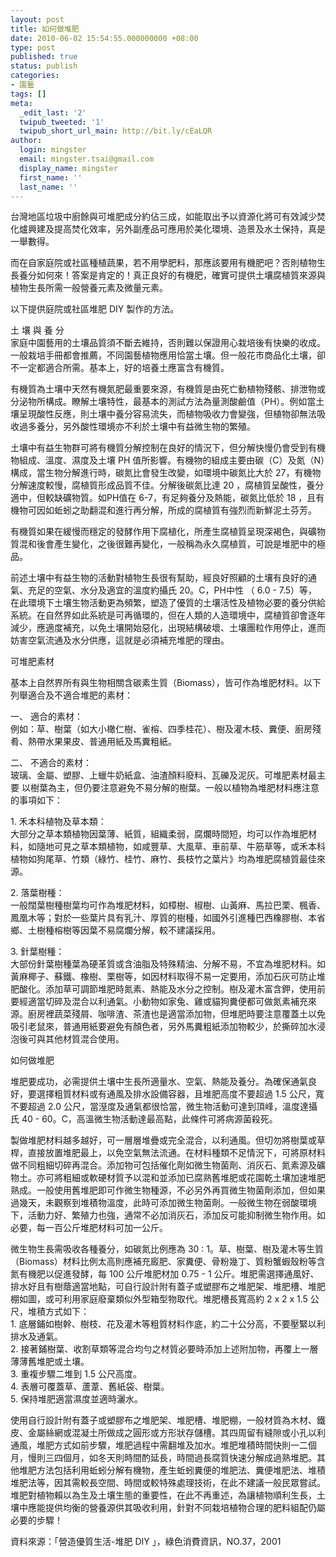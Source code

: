 ```yaml
---
layout: post
title: 如何做堆肥
date: 2010-06-02 15:54:55.000000000 +08:00
type: post
published: true
status: publish
categories:
- 園藝
tags: []
meta:
  _edit_last: '2'
  twipub_tweeted: '1'
  twipub_short_url_main: http://bit.ly/cEaLQR
author:
  login: mingster
  email: mingster.tsai@gmail.com
  display_name: mingster
  first_name: ''
  last_name: ''
---
```

<p>台灣地區垃圾中廚餘與可堆肥成分約佔三成，如能取出予以資源化將可有效減少焚化爐興建及提高焚化效率，另外副產品可應用於美化環境、造景及水土保持，真是一舉數得。</p>
<p>而在自家庭院或社區種植蔬果，若不用學肥料，那應該要用有機肥吧？否則植物生長養分如何來！答案是肯定的！真正良好的有機肥，確實可提供土壤腐植質來源與植物生長所需一般營養元素及微量元素。</p>
<p>以下提供庭院或社區堆肥 DIY 製作的方法。</p>
<p>土 壤 與 養 分<br />
家庭中園藝用的土壤品質須不斷去維持，否則難以保證用心栽培後有快樂的收成。一般栽培手冊都會推薦，不同園藝植物應用恰當土壤。但一般花市商品化土壤，卻不一定都適合所需。基本上，好的培養土應富含有機質。</p>
<p>有機質為土壤中天然有機氮肥最重要來源，有機質是由死亡動植物殘骸、排泄物或分泌物所構成。瞭解土壤特性，最基本的測試方法為量測酸鹼值（PH）。例如當土壤呈現酸性反應，則土壤中養分容易流失，而植物吸收力會變強，但植物卻無法吸收過多養分，另外酸性環境亦不利於土壤中有益微生物的繁殖。</p>
<p>土壤中有益生物群可將有機質分解控制在良好的情況下，但分解快慢仍會受到有機物組成、溫度、濕度及土壤 PH 值所影響。有機物的組成主要由碳（C）及氮（N）構成，當生物分解進行時，碳氮比會發生改變，如環境中碳氮比大於 27，有機物分解速度較慢，腐植質形成品質不佳。分解後碳氮比達 20 ，腐植質呈酸性，養分適中，但較缺礦物質。如PH值在 6-7，有足夠養分及熱能，碳氮比低於 18 ，且有機物可因如蚯蚓之助翻混和進行再分解，所成的腐植質有強烈而新鮮泥土芬芳。</p>
<p>有機質如果在緩慢而穩定的發酵作用下腐植化，所產生腐植質呈現深褐色，與礦物質混和後會產生變化，之後很難再變化，一般稱為永久腐植質，可說是堆肥中的極品。</p>
<p>前述土壤中有益生物的活動對植物生長很有幫助，經良好照顧的土壤有良好的通氣、充足的空氣、水分及適宜的溫度約攝氏 20。C，PH中性 （ 6.0 - 7.5）等，在此環境下土壤生物活動更為頻繁，塑造了優質的土壤活性及植物必要的養分供給系統。在自然界如此系統是可再循環的，但在人類的人造環境中，腐植質卻會逐年減少，應適度補充，以免土壤開始惡化，出現結構破壞、土壤團粒作用停止，進而妨害空氣流通及水分供應，這就是必須補充堆肥的理由。</p>
<p>可堆肥素材</p>
<p>基本上自然界所有與生物相關含碳素生質（Biomass），皆可作為堆肥材料。以下列舉適合及不適合堆肥的素材：</p>
<p>一、 	適合的素材：<br />
例如：草、樹葉（如大小橄仁樹、雀榕、四季桂花）、樹及灌木枝、糞便、廚房殘肴、熱帶水果果皮、普通用紙及馬糞粗紙。</p>
<p>二、 	不適合的素材：<br />
玻璃、金屬、塑膠、上蠟牛奶紙盒、油渣顏料廢料、瓦礫及泥灰。可堆肥素材最主要 以樹葉為主，但仍要注意避免不易分解的樹葉。一般以植物為堆肥材料應注意的事項如下：</p>
<p>1. 禾本科植物及草本類：<br />
大部分之草本類植物因葉薄、紙質，組織柔弱，腐爛時間短，均可以作為堆肥材料，如隨地可見之草本類植物，如咸豐草、大風草、車前草、牛筋草等，或禾本科植物如狗尾草、竹類（綠竹、桂竹、麻竹、長枝竹之葉片》均為堆肥腐植質最佳來源。</p>
<p>2. 落葉樹種：<br />
一般闊葉樹種樹葉均可作為堆肥材料，如樟樹、椒樹、山黃麻、馬拉巴栗、楓香、鳳凰木等；對於一些葉片具有乳汁、厚質的樹種，如國外引進種巴西橡膠樹、本省鄉、土樹種榕樹等因葉不易腐爛分解，較不建議採用。</p>
<p>3. 針葉樹種：<br />
大部份針葉樹種葉為硬革質或含油脂及特殊精油、分解不易，不宜為堆肥材料。如黃麻椰子、蘇鐵、橡樹、栗樹等，如因材料取得不易一定要用，添加石灰可防止堆肥酸化。添加草可調節堆肥時氮素、熱能及水分之控制。樹及灌木富含鉀，使用前要經適當切碎及混合以利通氣。小動物如家兔、雞或貓狗糞便都可做氮素補充來源。廚房裡蔬菜殘屑、咖啡渣、茶渣也是適當添加物，但堆肥時要注意覆蓋土以免吸引老鼠來，普通用紙要避免有顏色者，另外馬糞粗紙添加物較少，於撕碎加水浸泡後可與其他材質混合使用。</p>
<p>如何做堆肥</p>
<p>堆肥要成功，必需提供土壤中生長所適量水、空氣、熱能及養分。為確保通氣良好，要選擇粗質材料或有通風及排水設備容器，且堆肥高度不要超過 1.5 公尺，寬不要超過 2.0 公尺，當溼度及通氣都很恰當，微生物活動可達到頂峰，溫度達攝氏 40 - 60。C，高溫微生物活動達最高點，此條件可將病源菌殺死。</p>
<p>製做堆肥材料越多越好，可一層層堆疊或完全混合，以利通風。但切勿將樹葉或草桿，直接放置堆肥最上，以免空氣無法流通。在材料種類不足情況下，可將原材料做不同粗細切碎再混合。添加物可包括催化劑如微生物菌劑、消灰石、氮素源及礦物土。亦可將粗細或軟硬材質予以混和並添加已腐熟舊堆肥或花園乾土壤加速堆肥熟成。一般使用舊堆肥即可作微生物種源，不必另外再買微生物菌劑添加，但如果過幾天，未觀察到堆積物溫度，此時可添加微生物菌劑。一般微生物在弱酸環境下，活動力好、繁殖力也強，通常不必加消灰石，添加反可能抑制微生物作用。如必要，每一百公斤堆肥材料可加一公斤。</p>
<p>微生物生長需吸收各種養分，如碳氮比例應為 30 : 1。草、樹葉、樹及灌木等生質（Biomass）材料比例太高則應補充廄肥、家糞便、骨粉幾丁、質粉蟹蝦殼粉等含氮有機肥以促進發酵，每 100 公斤堆肥材加 0.75 - 1 公斤。堆肥需選擇通風好、排水好且有樹蔭適當地點，可自行設計附有蓋子或塑膠布之堆肥架、堆肥槽、堆肥棚如圖，或可利用家庭廢棄類似外型箱型物取代。堆肥槽長寬高約 2 x 2 x 1.5 公尺，堆積方式如下：<br />
1. 底層鋪如樹幹、樹枝、花及灌木等粗質材料作底，約二十公分高，不要壓緊以利排水及通氣。<br />
2. 接著鋪樹葉、收割草類等混合均勻之材質必要時添加上述附加物，再覆上一層薄薄舊堆肥或土壤。<br />
3. 重複步驟二堆到 1.5 公尺高度。<br />
4. 表層可覆蓋草、蘆葦、舊紙袋、樹葉。<br />
5. 保持堆肥適當濕度並適時灑水。</p>
<p>使用自行設計附有蓋子或塑膠布之堆肥架、堆肥槽、堆肥棚，一般材質為木材、鐵皮、金屬絲網或混凝土所做成之圓形或方形狀存儲槽。其四周留有縫隙或小孔以利通風，堆肥方式如前步驟，堆肥過程中需翻堆及加水。堆肥堆積時間快則一二個月，慢則三四個月，如冬天則時間酌延長，時間過長腐質快速分解成過熟堆肥。其他堆肥方法包括利用蚯蚓分解有機物，產生蚯蚓糞便的堆肥法、糞便堆肥法、堆積堆肥法等，因其需較長空間、時間或較特殊處理技術，在此不建議一般民眾嘗試。堆肥對植物賴以為生及土壤生態的重要性，在此不再重述，為讓植物順利生長，土壤中應能提供均衡的營養源供其吸收利用，針對不同栽培植物合理的肥料組配仍屬必要的步驟！</p>
<p>資料來源：「營造優質生活-堆肥 DIY 」，綠色消費資訊，NO.37，2001</p>
